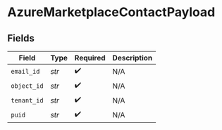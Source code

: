 # AzureMarketplaceContactPayload


## Fields

| Field              | Type               | Required           | Description        |
| ------------------ | ------------------ | ------------------ | ------------------ |
| `email_id`         | *str*              | :heavy_check_mark: | N/A                |
| `object_id`        | *str*              | :heavy_check_mark: | N/A                |
| `tenant_id`        | *str*              | :heavy_check_mark: | N/A                |
| `puid`             | *str*              | :heavy_check_mark: | N/A                |